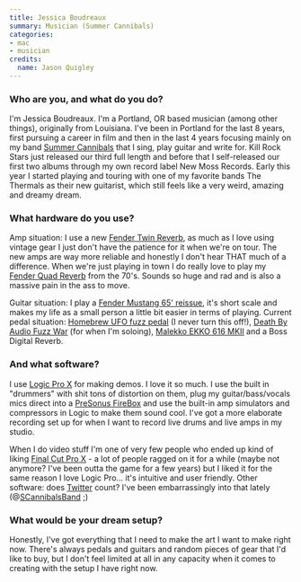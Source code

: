 ```yaml
---
title: Jessica Boudreaux
summary: Musician (Summer Cannibals)
categories:
- mac
- musician
credits:
  name: Jason Quigley
---
```


### Who are you, and what do you do?

I'm Jessica Boudreaux. I'm a Portland, OR based musician (among other things), originally from Louisiana. I've been in Portland for the last 8 years, first pursuing a career in film and then in the last 4 years focusing mainly on my band [Summer Cannibals](http://www.summercannibals.com/ "A band from Portland.") that I sing, play guitar and write for. Kill Rock Stars just released our third full length and before that I self-released our first two albums through my own record label New Moss Records. Early this year I started playing and touring with one of my favorite bands The Thermals as their new guitarist, which still feels like a very weird, amazing and dreamy dream.

### What hardware do you use?

Amp situation: I use a new [Fender Twin Reverb][twin-reverb], as much as I love using vintage gear I just don't have the patience for it when we're on tour. The new amps are way more reliable and honestly I don't hear THAT much of a difference. When we're just playing in town I do really love to play my [Fender Quad Reverb][quad-reverb] from the 70's. Sounds so huge and rad and is also a massive pain in the ass to move.

Guitar situation: I play a [Fender Mustang 65' reissue][mustang], it's short scale and makes my life as a small person a little bit easier in terms of playing. Current pedal situation: [Homebrew UFO fuzz pedal][ufo] (I never turn this off!), [Death By Audio Fuzz War][fuzz-war] (for when I'm soloing), [Malekko EKKO 616 MKII][ekko-616-mkii] and a Boss Digital Reverb.

### And what software?

I use [Logic Pro X][logic-pro] for making demos. I love it so much. I use the built in "drummers" with shit tons of distortion on them, plug my guitar/bass/vocals mics direct into a [PreSonus FireBox][firebox] and use the built-in amp simulators and compressors in Logic to make them sound cool. I've got a more elaborate recording set up for when I want to record live drums and live amps in my studio.

When I do video stuff I'm one of very few people who ended up kind of liking [Final Cut Pro X][final-cut-pro-x] - a lot of people ragged on it for a while (maybe not anymore? I've been outta the game for a few years) but I liked it for the same reason I love Logic Pro... it's intuitive and user friendly. Other software: does [Twitter][] count? I've been embarrassingly into that lately (@[SCannibalsBand](https://twitter.com/SCannibalsBand "The Summer Cannibals Twitter account.") ;) 

### What would be your dream setup?

Honestly, I've got everything that I need to make the art I want to make right now. There's always pedals and guitars and random pieces of gear that I'd like to buy, but I don't feel limited at all in any capacity when it comes to creating with the setup I have right now.

[ekko-616-mkii]: https://malekkoheavyindustry.com/product/ekko-616-mkii/ "A delay pedal."
[final-cut-pro-x]: https://en.wikipedia.org/wiki/Final_Cut_Pro_X "A nonlinear video editor."
[firebox]: https://www.presonus.com/products/FireBox "A FireWire recording interface."
[fuzz-war]: http://www.deathbyaudio.com/fuzzwar.html "A fuzz pedal."
[logic-pro]: https://www.apple.com/logic-pro/ "A professional audio application for the Mac."
[mustang]: https://en.wikipedia.org/wiki/Fender_Mustang "An electric guitar."
[quad-reverb]: http://www.vintageguitarandbass.com/fender/amplifier/Quad_Reverb.php "A guitar amp."
[twin-reverb]: https://en.wikipedia.org/wiki/Fender_Twin#Fender_Twin_Reverb "A guitar amp."
[twitter]: https://twitter.com/ "An online micro-blogging platform."
[ufo]: https://www.musicradar.com/reviews/guitars/homebrew-electronics-ufo-603192 "A fuzz pedal."
